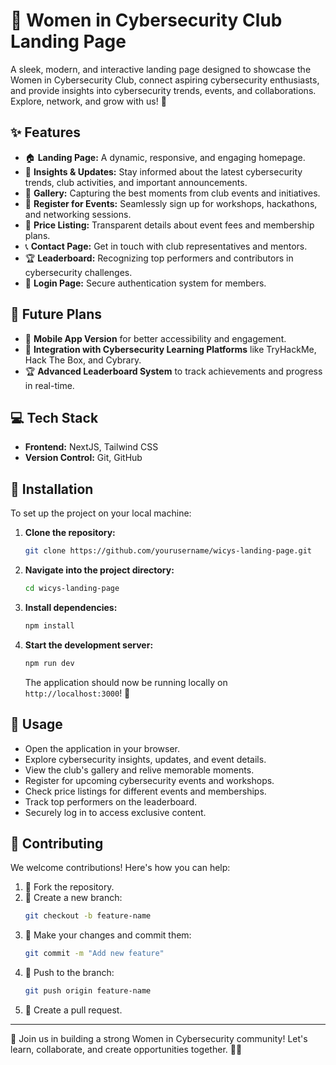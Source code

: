 # 🌟 Women in Cybersecurity Club Landing Page

A sleek, modern, and interactive landing page designed to showcase the Women in Cybersecurity Club, connect aspiring cybersecurity enthusiasts, and provide insights into cybersecurity trends, events, and collaborations. Explore, network, and grow with us! 🚀

## ✨ Features
- 🏠 **Landing Page:** A dynamic, responsive, and engaging homepage.
- 📅 **Insights & Updates:** Stay informed about the latest cybersecurity trends, club activities, and important announcements.
- 🎨 **Gallery:** Capturing the best moments from club events and initiatives.
- 💼 **Register for Events:** Seamlessly sign up for workshops, hackathons, and networking sessions.
- 💸 **Price Listing:** Transparent details about event fees and membership plans.
- 📞 **Contact Page:** Get in touch with club representatives and mentors.
- 🏆 **Leaderboard:** Recognizing top performers and contributors in cybersecurity challenges.
- 🔐 **Login Page:** Secure authentication system for members.

## 🌟 Future Plans
- 📱 **Mobile App Version** for better accessibility and engagement.
- 🔗 **Integration with Cybersecurity Learning Platforms** like TryHackMe, Hack The Box, and Cybrary.
- 🏆 **Advanced Leaderboard System** to track achievements and progress in real-time.

## 💻 Tech Stack
- **Frontend:** NextJS, Tailwind CSS
- **Version Control:** Git, GitHub

## 🚀 Installation
To set up the project on your local machine:

1. **Clone the repository:**
   ```bash
   git clone https://github.com/yourusername/wicys-landing-page.git
   ```
2. **Navigate into the project directory:**
   ```bash
   cd wicys-landing-page
   ```
3. **Install dependencies:**
   ```bash
   npm install
   ```
4. **Start the development server:**
   ```bash
   npm run dev
   ```
   The application should now be running locally on `http://localhost:3000`! 🎉

## 🫠 Usage
- Open the application in your browser.
- Explore cybersecurity insights, updates, and event details.
- View the club's gallery and relive memorable moments.
- Register for upcoming cybersecurity events and workshops.
- Check price listings for different events and memberships.
- Track top performers on the leaderboard.
- Securely log in to access exclusive content.

## 🤝 Contributing
We welcome contributions! Here's how you can help:

1. 🍔 Fork the repository.
2. 🌳 Create a new branch:
   ```bash
   git checkout -b feature-name
   ```
3. 📝 Make your changes and commit them:
   ```bash
   git commit -m "Add new feature"
   ```
4. 🔄 Push to the branch:
   ```bash
   git push origin feature-name
   ```
5. 📢 Create a pull request.

---

🚀 Join us in building a strong Women in Cybersecurity community! Let's learn, collaborate, and create opportunities together. 🔧🔐

